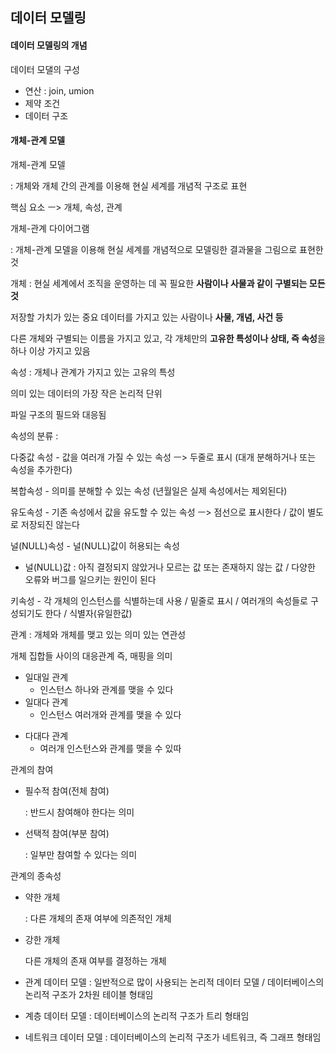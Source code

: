 ## 데이터 모델링

#### 데이터 모델링의 개념

데이터 모댈의 구성

- 연산 : join, umion
-  제약 조건
- 데이터 구조



#### 개체-관계 모델

개체-관계 모델

: 개체와 개체 간의 관계를 이용해 현실 세계를 개념적 구조로 표현

핵심 요소 ㅡ> 개체, 속성, 관계



개체-관계 다이어그램

: 개체-관계 모델을 이용해 현실 세계를 개념적으로 모델링한 결과물을 그림으로 표현한것



개체 : 현실 세계에서 조직을 운영하는 데 꼭 필요한 **사람이나 사물과 같이 구별되는 모든 것**

저장할 가치가 있는 중요 데이터를 가지고 있는 사람이나 **사물, 개념, 사건 등**

다른 개체와 구별되는 이름을 가지고 있고, 각 개체만의 **고유한 특성이나 상태, 즉 속성**을 하나 이상 가지고 있음



속성 : 개체나 관계가 가지고 있는 고유의 특성

의미 있는 데이터의 가장 작은 논리적 단위

파일 구조의 필드와 대응됨



속성의 분류 : 

다중값 속성 - 값을 여러개 가질 수 있는 속성 ㅡ> 두줄로 표시 (대개 분해하거나 또는 속성을 추가한다)

복합속성 - 의미를 분해할 수 있는 속성 (년월일은 실제 속성에서는 제외된다)

유도속성 - 기존 속성에서 값을 유도할 수 있는 속성 ㅡ> 점선으로 표시한다 / 값이 별도로 저장되진 않는다

널(NULL)속성 - 널(NULL)값이 허용되는 속성

* 널(NULL)값 : 아직 결정되지 않았거나 모르는 값 또는 존재하지 않는 값 / 다양한 오류와 버그를 일으키는 원인이 된다

키속성 - 각 개체의 인스턴스를 식별하는데 사용 / 밑줄로 표시 / 여러개의 속성들로 구성되기도 한다 / 식별자(유일한값)



관계 : 개체와 개체를 맺고 있는 의미 있는 연관성

개체 집합들 사이의 대응관계 즉, 매핑을 의미



- 일대일 관계
  - 인스턴스 하나와 관계를 맺을 수 있다
- 일대다 관계
  - 인스턴스 여러개와 관계를 맺을 수 있다

* 다대다 관계
  * 여러개 인스턴스와 관계를 맺을 수 있따



관계의 참여

- 필수적 참여(전체 참여)

  : 반드시 참여해야 한다는 의미

- 선택적 참여(부분 참여)

  : 일부만 참여할 수 있다는 의미



관계의 종속성

- 약한 개체 

  : 다른 개체의 존재 여부에 의존적인 개체

- 강한 개체

  다른 개체의 존재 여부를 결정하는 개체



- 관계 데이터 모델 : 일반적으로 많이 사용되는 논리적 데이터 모델 / 데이터베이스의 논리적 구조가 2차원 테이블 형태임
- 계층 데이터 모델 : 데이터베이스의 논리적 구조가 트리 형태임
- 네트워크 데이터 모델 : 데이터베이스의 논리적 구조가 네트워크, 즉 그래프 형태임